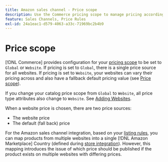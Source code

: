 ```yaml
---
title: Amazon sales channel - Price scope
description: Use the Commerce pricing scope to manage pricing according to multiple websites or globally.
feature: Sales Channels, Price Rules
exl-id: 24a1eac1-d579-4063-a33c-71969bc2b4b9
---
```

# Price scope

[!DNL Commerce] provides configuration for your [pricing scope](https://experienceleague.adobe.com/docs/commerce-admin/config/catalog/catalog.html#price) to be set to `Global` or `Website`. If pricing is set to `Global`, there is a single price source for all websites. If pricing is set to `Website`, your websites can vary their pricing across and also have a fallback default pricing value (see [Price scope](https://experienceleague.adobe.com/docs/commerce-admin/catalog/products/pricing/catalog-price-scope.html)).

If you change your catalog price scope from `Global` to `Website`, all price type attributes also change to `Website`. See [Adding Websites](https://experienceleague.adobe.com/docs/commerce-admin/stores-sales/site-store/stores.html#add-websites).

When a website price is chosen, there are two price sources:

- The website price
- The default (fall back) price

For the Amazon sales channel integration, based on your [listing rules](./listing-rules.md), you can map products from multiple websites into a single [!DNL Amazon Marketplace] Country (defined during [store integration](./store-integration.md)). However, this mapping introduces the issue of which price should be published if the product exists on multiple websites with differing prices.
